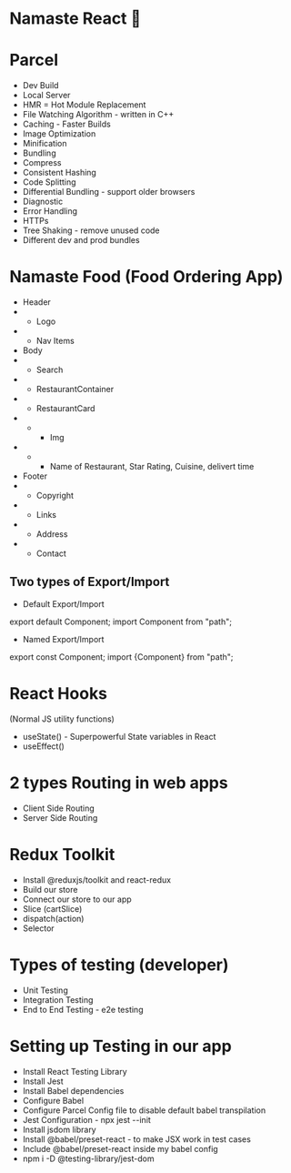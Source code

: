 # Namaste React 🚀

# Parcel

- Dev Build
- Local Server
- HMR = Hot Module Replacement
- File Watching Algorithm - written in C++
- Caching - Faster Builds
- Image Optimization
- Minification
- Bundling
- Compress
- Consistent Hashing
- Code Splitting
- Differential Bundling - support older browsers
- Diagnostic
- Error Handling
- HTTPs
- Tree Shaking - remove unused code
- Different dev and prod bundles

# Namaste Food (Food Ordering App)

- Header
- - Logo
- - Nav Items
- Body
- - Search
- - RestaurantContainer
- - RestaurantCard
- - - Img
- - - Name of Restaurant, Star Rating, Cuisine, delivert time
- Footer
- - Copyright
- - Links
- - Address
- - Contact

## Two types of Export/Import

- Default Export/Import

export default Component;
import Component from "path";

- Named Export/Import

export const Component;
import {Component} from "path";

# React Hooks

(Normal JS utility functions)

- useState() - Superpowerful State variables in React
- useEffect()

# 2 types Routing in web apps

- Client Side Routing
- Server Side Routing

# Redux Toolkit

- Install @reduxjs/toolkit and react-redux
- Build our store
- Connect our store to our app
- Slice (cartSlice)
- dispatch(action)
- Selector

# Types of testing (developer)

- Unit Testing
- Integration Testing
- End to End Testing - e2e testing

# Setting up Testing in our app

- Install React Testing Library
- Install Jest
- Install Babel dependencies
- Configure Babel
- Configure Parcel Config file to disable default babel transpilation
- Jest Configuration - npx jest --init
- Install jsdom library
- Install @babel/preset-react - to make JSX work in test cases
- Include @babel/preset-react inside my babel config
- npm i -D @testing-library/jest-dom

